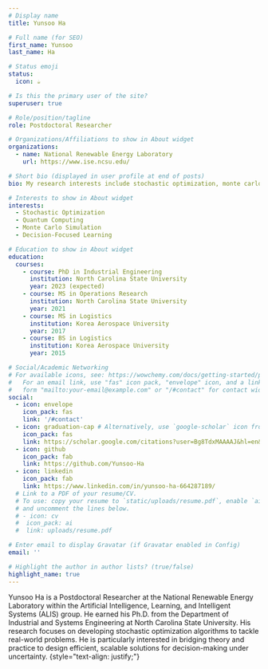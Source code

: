 ```yaml
---
# Display name
title: Yunsoo Ha

# Full name (for SEO)
first_name: Yunsoo
last_name: Ha

# Status emoji
status:
  icon: ☕️

# Is this the primary user of the site?
superuser: true

# Role/position/tagline
role: Postdoctoral Researcher

# Organizations/Affiliations to show in About widget
organizations:
  - name: National Renewable Energy Laboratory
    url: https://www.ise.ncsu.edu/

# Short bio (displayed in user profile at end of posts)
bio: My research interests include stochastic optimization, monte carlo simulation, quantum computing, and decision-focused learning.

# Interests to show in About widget
interests:
  - Stochastic Optimization
  - Quantum Computing
  - Monte Carlo Simulation
  - Decision-Focused Learning

# Education to show in About widget
education:
  courses:
    - course: PhD in Industrial Engineering 
      institution: North Carolina State University
      year: 2023 (expected)
    - course: MS in Operations Research
      institution: North Carolina State University
      year: 2021
    - course: MS in Logistics
      institution: Korea Aerospace University
      year: 2017
    - course: BS in Logistics
      institution: Korea Aerospace University
      year: 2015

# Social/Academic Networking
# For available icons, see: https://wowchemy.com/docs/getting-started/page-builder/#icons
#   For an email link, use "fas" icon pack, "envelope" icon, and a link in the
#   form "mailto:your-email@example.com" or "/#contact" for contact widget.
social:
  - icon: envelope
    icon_pack: fas
    link: '/#contact'
  - icon: graduation-cap # Alternatively, use `google-scholar` icon from `ai` icon pack
    icon_pack: fas
    link: https://scholar.google.com/citations?user=Bg8TdxMAAAAJ&hl=en&oi=ao
  - icon: github
    icon_pack: fab
    link: https://github.com/Yunsoo-Ha
  - icon: linkedin
    icon_pack: fab
    link: https://www.linkedin.com/in/yunsoo-ha-664287189/
  # Link to a PDF of your resume/CV.
  # To use: copy your resume to `static/uploads/resume.pdf`, enable `ai` icons in `params.yaml`,
  # and uncomment the lines below.
  # - icon: cv
  #  icon_pack: ai
  #  link: uploads/resume.pdf

# Enter email to display Gravatar (if Gravatar enabled in Config)
email: ''

# Highlight the author in author lists? (true/false)
highlight_name: true
---
```


Yunsoo Ha is a Postdoctoral Researcher at the National Renewable Energy Laboratory within the Artificial Intelligence, Learning, and Intelligent Systems (ALIS) group. He earned his Ph.D. from the Department of Industrial and Systems Engineering at North Carolina State University. His research focuses on developing stochastic optimization algorithms to tackle real-world problems. He is particularly interested in bridging theory and practice to design efficient, scalable solutions for decision-making under uncertainty.
{style="text-align: justify;"}
